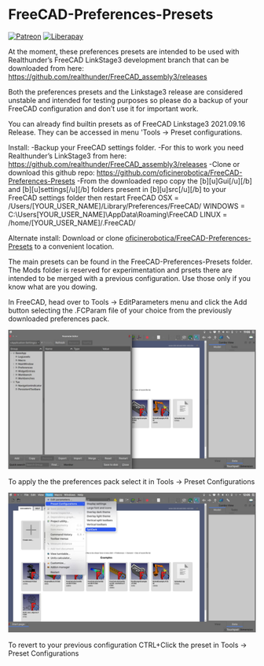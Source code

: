 # FreeCAD-Preferences-Presets
[![Patreon](https://img.shields.io/badge/patreon-donate-blue.svg)](https://www.patreon.com/oficinerobotica)
[![Liberapay](http://img.shields.io/liberapay/patrons/realthunder.svg?logo=liberapay)](https://liberapay.com/oficinerobotica/donate)

At the moment, these preferences presets are intended to be used with Realthunder’s FreeCAD LinkStage3 development branch that can be downloaded from here: https://github.com/realthunder/FreeCAD_assembly3/releases

Both the preferences presets and the Linkstage3 release are considered unstable and intended for testing purposes so please do a backup of your FreeCAD configuration and don’t use it for important work.

You can already find builtin presets as of FreeCAD Linkstage3 2021.09.16 Release. They can be accessed in menu 'Tools -> Preset configurations.

Install:
-Backup your FreeCAD settings folder. 
-For this to work you need Realthunder’s LinkStage3 from here: https://github.com/realthunder/FreeCAD_assembly3/releases
-Clone or download this github repo: https://github.com/oficinerobotica/FreeCAD-Preferences-Presets
-From the downloaded repo copy the [b][u]Gui[/u][/b]  and [b][u]settings[/u][/b] folders present in [b][u]src[/u][/b] to your  FreeCAD settings folder then restart FreeCAD
 OSX = /Users/[YOUR_USER_NAME]/Library/Preferences/FreeCAD/
 WINDOWS = C:\Users\[YOUR_USER_NAME]\AppData\Roaming\FreeCAD
 LINUX = /home/[YOUR_USER_NAME]/.FreeCAD/

Alternate install:
Download or clone [oficinerobotica/FreeCAD-Preferences-Presets](https://github.com/oficinerobotica/FreeCAD-Preferences-Presets) to a convenient location.

The main presets can be found in the FreeCAD-Preferences-Presets folder.
The Mods folder is reserved for experimentation and prsets there are intended to be merged with a previous configuration. Use those only if you know what are you dowing.

In FreeCAD, head over to Tools → EditParameters menu and click the Add button selecting the .FCParam file of your choice from the previously downloaded preferences pack.

![EditParameters](./Resources/EditParameters.jpeg)

To apply the the preferences pack select it in Tools → Preset Configurations

![SelectPreset](./Resources/SelectPresets.jpeg)

To revert to your previous configuration CTRL+Click the preset in Tools → Preset Configurations
